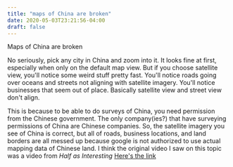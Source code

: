 ```yaml
---
title: "maps of China are broken"
date: 2020-05-03T23:21:56-04:00
draft: false
---
```


Maps of China are broken

No seriously, pick any city in China and zoom into it. It looks fine at first, especially when only on the default map view. But if you choose satellite view, you'll notice some weird stuff pretty fast. You'll notice roads going over oceans and streets not aligning with satellite imagery. You'll notice businesses that seem out of place. Basically satellite view and street view don't align.

This is because to be able to do surveys of China, you need permission from the Chinese government. The only company(ies?) that have surveying permissions of China are Chinese companies. So, the satellite imagery you see of China is correct, but all of roads, business locations, and land borders are all messed up because google is not authorized to use actual mapping data of Chinese land. I think the original video I saw on this topic was a video from *Half as Interesting* [Here's the link](https://www.youtube.com/watch?v=L9Di-UVC-_4)
